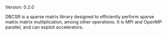 
Version: 0.2.0

DBCSR is a sparse matrix library designed to efficiently perform sparse matrix
matrix multiplication, among other operations. It is MPI and OpenMP parallel,
and can exploit accelerators.
